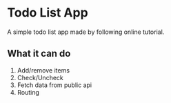 # Todo List App
A simple todo list app made by following online tutorial.

## What it can do
1. Add/remove items
2. Check/Uncheck
3. Fetch data from public api
4. Routing
